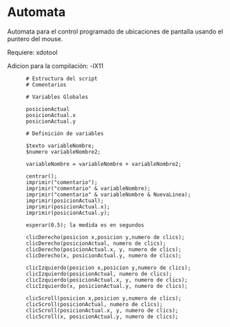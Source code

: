 # Automata

Automata para el control programado de ubicaciones de pantalla usando el puntero
del mouse.

Requiere: xdotool

Adicion para la compilación: -lX11


		  # Estructura del script
		  #	Comentarios
		  
		  #	Variables Globales
		  
		  posicionActual
		  posicionActual.x
		  posicionActual.y
		  
		  #	Definición de variables
		  
		  $texto variableNombre;
		  $numero variableNombre2;
		  
		  variableNombre = variableNombre + variableNombre2;
		  
		  centrar();
		  imprimir("comentario");
		  imprimir("comentario" & variableNombre);
		  imprimir("comentario" & variableNombre & NuevaLinea);
		  imprimir(posicionActual);
		  imprimir(posicionActual.x);
		  imprimir(posicionActual.y);
		  
		  esperar(0.5); la medida es en segundos
		  
		  clicDerecho(posicion x,posicion y,numero de clics);
		  clicDerecho(posicionActual, numero de clics);
		  clicDerecho(posicionActual.x, y, numero de clics);
		  clicDerecho(x, posicionActual.y, numero de clics);
		  
		  clicIzquierdo(posicion x,posicion y,numero de clics);
		  clicIzquierdo(posicionActual, numero de clics);
		  clicIzquierdo(posicionActual.x, y, numero de clics);
		  clicIzquierdo(x, posicionActual.y, numero de clics);
		  
		  clicScroll(posicion x,posicion y,numero de clics);
		  clicScroll(posicionActual, numero de clics);
		  clicScroll(posicionActual.x, y, numero de clics);
		  clicScroll(x, posicionActual.y, numero de clics);
		  
